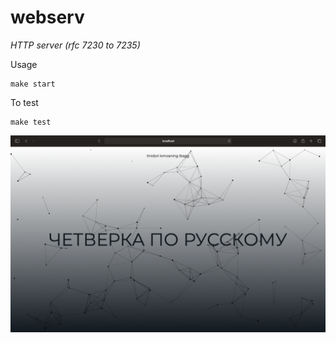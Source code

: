 # webserv
*HTTP server (rfc 7230 to 7235)*

Usage
```
make start
```

To test
```
make test
```

![Screenshot](/content/page.png)
